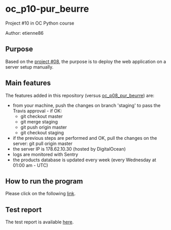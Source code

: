 # oc_p10-pur_beurre

Project #10 in OC Python course

Author: etienne86

## Purpose

Based on the [project #08](https://github.com/etienne86/oc_p08_pur_beurre), the purpose is to deploy the web application on a server setup manually.

## Main features

The features added in this repository (versus [oc_p08_pur_beurre](https://github.com/etienne86/oc_p08_pur_beurre)) are:
* from your machine, push the changes on branch 'staging' to pass the Travis approval - if OK:
    * git checkout master
    * git merge staging
    * git push origin master
    * git checkout staging
* if the previous steps are performed and OK, pull the changes on the server: git pull origin master
* the server IP is 178.62.10.30 (hosted by DigitalOcean)
* logs are monitored with Sentry
* the products database is updated every week (every Wednesday at 01:00 am - UTC)

## How to run the program

Please click on the following [link](http://178.62.10.30/).

## Test report

The test report is available [here](https://github.com/etienne86/oc_p10-pur_beurre/blob/master/deliverables/P10_rapport_de_tests.pdf).